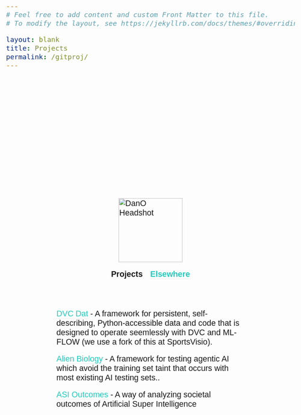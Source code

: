 ```yaml
---
# Feel free to add content and custom Front Matter to this file.
# To modify the layout, see https://jekyllrb.com/docs/themes/#overriding-theme-defaults

layout: blank
title: Projects
permalink: /gitproj/
---
```




<head>
  <link href="https://fonts.googleapis.com/css2?family=Source+Sans+Pro:wght@100;300;600&display=swap" rel="stylesheet">
  <style>
    a, a:visited, a:active {
      color: #23ccbe;
      text-decoration: none;
      border-bottom-width: 1px;
      border-bottom-style: solid;
      border-bottom-color: #ededed;
    }
    b {
      font-weight: 600;
    }
    body {
      font-family: "Source Sans Pro", sans-serif;
      font-weight: 300;
      font-size: 16pt;
    }
  </style>
</head>


<div style="display: flex; justify-content: center; 
     align-items: center; height: 100vh;">

 <div style="display: flex; flex-direction: column; align-items: center; gap: 20px; height: 100vh; width: 500px;"> 

   <div style="height: 300px;"></div>

   <div><img src="../assets/images/dan_headshot.png" height=170 alt="DanO Headshot"></div>

   <div style="display: flex; justify-content: center; gap: 20px;">
    <b>Projects</b>
  	<b><a href="/elsewhere/">Elsewhere</a></b>
   </div>

   <div style="height: 1vh;"></div>

   <div><a href="https://github.com/oblinger/DVC-DAT">DVC Dat</a> - A framework for persistent, self-describing, Python-accessible data and code that is designed to operate seemlessly with DVC and ML-FLOW (we use a fork of this at SportsVisio).</div>

   <div><a href="/gitproj/AlienBiology">Alien Biology</a> - A framework for testing agentic AI which avoid the training set taint that occurs with most existing AI testing sets..</div>

   <div><a href="/ASIO/ASI_Outcomes/">ASI Outcomes</a> - A way of analyzing societal outcomes of Artificial Super Intelligence</div>

  </div>

</div>


